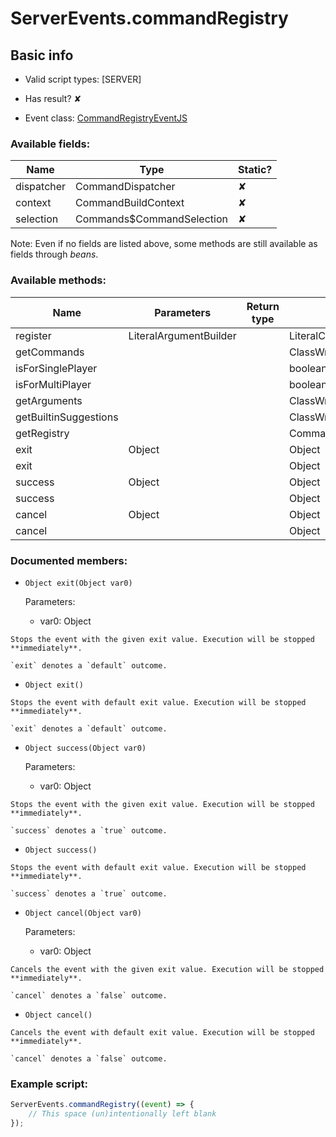 # ServerEvents.commandRegistry

## Basic info

- Valid script types: [SERVER]

- Has result? ✘

- Event class: [CommandRegistryEventJS](https://github.com/KubeJS-Mods/KubeJS/tree/2001/common/src/main/java/dev/latvian/mods/kubejs/command/CommandRegistryEventJS.java)

### Available fields:

| Name | Type | Static? |
| ---- | ---- | ------- |
| dispatcher | CommandDispatcher<CommandSourceStack> | ✘ |
| context | CommandBuildContext | ✘ |
| selection | Commands$CommandSelection | ✘ |

Note: Even if no fields are listed above, some methods are still available as fields through *beans*.

### Available methods:

| Name | Parameters | Return type | Static? |
| ---- | ---------- | ----------- | ------- |
| register | LiteralArgumentBuilder<CommandSourceStack> |  | LiteralCommandNode<CommandSourceStack> | ✘ |
| getCommands |  |  | ClassWrapper<Commands> | ✘ |
| isForSinglePlayer |  |  | boolean | ✘ |
| isForMultiPlayer |  |  | boolean | ✘ |
| getArguments |  |  | ClassWrapper<ArgumentTypeWrappers> | ✘ |
| getBuiltinSuggestions |  |  | ClassWrapper<SharedSuggestionProvider> | ✘ |
| getRegistry |  |  | CommandBuildContext | ✘ |
| exit | Object |  | Object | ✘ |
| exit |  |  | Object | ✘ |
| success | Object |  | Object | ✘ |
| success |  |  | Object | ✘ |
| cancel | Object |  | Object | ✘ |
| cancel |  |  | Object | ✘ |


### Documented members:

- `Object exit(Object var0)`

  Parameters:
  - var0: Object

```
Stops the event with the given exit value. Execution will be stopped **immediately**.

`exit` denotes a `default` outcome.
```

- `Object exit()`
```
Stops the event with default exit value. Execution will be stopped **immediately**.

`exit` denotes a `default` outcome.
```

- `Object success(Object var0)`

  Parameters:
  - var0: Object

```
Stops the event with the given exit value. Execution will be stopped **immediately**.

`success` denotes a `true` outcome.
```

- `Object success()`
```
Stops the event with default exit value. Execution will be stopped **immediately**.

`success` denotes a `true` outcome.
```

- `Object cancel(Object var0)`

  Parameters:
  - var0: Object

```
Cancels the event with the given exit value. Execution will be stopped **immediately**.

`cancel` denotes a `false` outcome.
```

- `Object cancel()`
```
Cancels the event with default exit value. Execution will be stopped **immediately**.

`cancel` denotes a `false` outcome.
```



### Example script:

```js
ServerEvents.commandRegistry((event) => {
	// This space (un)intentionally left blank
});
```

